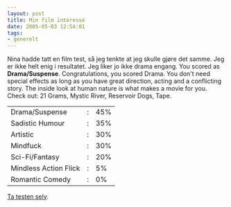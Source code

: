 ```yaml
---
layout: post
title: Min film interesse
date: 2005-05-03 12:54:01
tags: 
- generelt
---
```

Nina hadde tatt en film test, så jeg tenkte at jeg skulle gjøre det samme. Jeg er ikke helt enig i resultatet. Jeg liker jo ikke drama engang. You scored as <strong>Drama/Suspense</strong>. Congratulations, you scored Drama. You don't need special effects as long as you have great direction, acting and a conflicting story. The inside look at human nature is what makes a movie for you. Check out: 21 Grams, Mystic River, Reservoir Dogs, Tape. <table><tr><td>Drama/Suspense</td><td>:</td><td>45%</td></tr><tr><td>Sadistic Humour</td><td>:</td><td>35%</td></tr><tr><td>Artistic</td><td>:</td><td>30%</td></tr><tr><td>Mindfuck</td><td>:</td><td>30%</td></tr><tr><td>Sci-Fi/Fantasy</td><td>:</td><td>20%</td></tr><tr><td>Mindless Action Flick</td><td>:</td><td>5%</td></tr><tr><td>Romantic Comedy</td><td>:</td><td>0%</td></tr></table> <a href="http://quizfarm.com/test.php?q_id=1389">Ta testen selv</a>.
